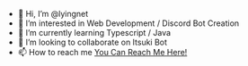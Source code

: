 - 👋 Hi, I’m @lyingnet
- 👀 I’m interested in Web Development / Discord Bot Creation
- 🌱 I’m currently learning Typescript / Java 
- 💞️ I’m looking to collaborate on Itsuki Bot
- 📫 How to reach me [You Can Reach Me Here!](https://discord.gg/R24zsuun5w)

<!---
Kxrai/Kxrai is a ✨ special ✨ repository because its `README.md` (this file) appears on your GitHub profile.
You can click the Preview link to take a look at your changes.
--->
